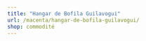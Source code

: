 ```yaml
---
title: "Hangar de Bofila Guilavogui"
url: /macenta/hangar-de-bofila-guilavogui/
shop: commodité
---
```

